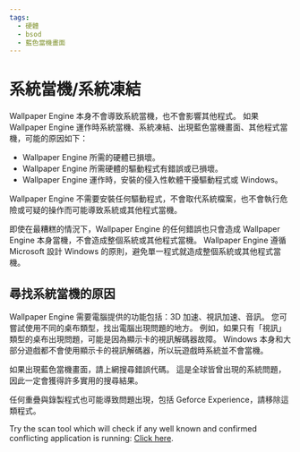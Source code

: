 ```yaml
---
tags:
  - 硬體
  - bsod
  - 藍色當機畫面
---
```


# 系統當機/系統凍結
Wallpaper Engine 本身不會導致系統當機，也不會影響其他程式。 如果 Wallpaper Engine 運作時系統當機、系統凍結、出現藍色當機畫面、其他程式當機，可能的原因如下：

* Wallpaper Engine 所需的硬體已損壞。
* Wallpaper Engine 所需硬體的驅動程式有錯誤或已損壞。
* Wallpaper Engine 運作時，安裝的侵入性軟體干擾驅動程式或 Windows。

Wallpaper Engine 不需要安裝任何驅動程式，不會取代系統檔案，也不會執行危險或可疑的操作而可能導致系統或其他程式當機。

即使在最糟糕的情況下，Wallpaper Engine 的任何錯誤也只會造成 Wallpaper Engine 本身當機，不會造成整個系統或其他程式當機。 Wallpaper Engine 遵循 Microsoft 設計 Windows 的原則，避免單一程式就造成整個系統或其他程式當機。

## 尋找系統當機的原因
Wallpaper Engine 需要電腦提供的功能包括：3D 加速、視訊加速、音訊。 您可嘗試使用不同的桌布類型，找出電腦出現問題的地方。 例如，如果只有「視訊」類型的桌布出現問題，可能是因為顯示卡的視訊解碼器故障。 Windows 本身和大部分遊戲都不會使用顯示卡的視訊解碼器，所以玩遊戲時系統並不會當機。

如果出現藍色當機畫面，請上網搜尋錯誤代碼。 這是全球皆曾出現的系統問題，因此一定會獲得許多實用的搜尋結果。

任何重疊與錄製程式也可能導致問題出現，包括 Geforce Experience，請移除這類程式。

Try the scan tool which will check if any well known and confirmed conflicting application is running: [Click here](/debug/scantool_support.html).